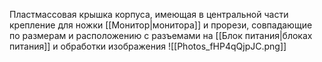 Пластмассовая крышка корпуса, имеющая в центральной части крепление для ножки [[Монитор|монитора]] и прорези, совпадающие по размерам и расположению с разъемами на [[Блок питания|блоках питания]] и обработки изображения
![[Photos_fHP4qQjpJC.png]]